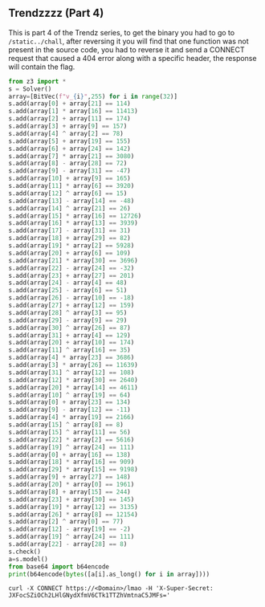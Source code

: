 ## Trendzzzz (Part 4)

This is part 4 of the Trendz series, to get the binary you had to go to `/static../chall`, after reversing it you will find that one function was not present in the source code, you had to reverse it and send a CONNECT request that caused a 404 error along with a specific header, the response will contain the flag.

```python
from z3 import *
s = Solver()
array=[BitVec(f"v_{i}",255) for i in range(32)]
s.add(array[0] + array[21] == 114)
s.add(array[1] * array[16] == 11413)
s.add(array[2] + array[11] == 174)
s.add(array[3] + array[9] == 157)
s.add(array[4] ^ array[2] == 78)
s.add(array[5] + array[19] == 155)
s.add(array[6] + array[24] == 142)
s.add(array[7] * array[21] == 3080)
s.add(array[8] - array[28] == 72)
s.add(array[9] - array[31] == -47)
s.add(array[10] + array[9] == 165)
s.add(array[11] * array[6] == 3920)
s.add(array[12] ^ array[6] == 15)
s.add(array[13] - array[14] == -48)
s.add(array[14] ^ array[21] == 26)
s.add(array[15] * array[16] == 12726)
s.add(array[16] * array[13] == 3939)
s.add(array[17] - array[31] == 31)
s.add(array[18] + array[29] == 82)
s.add(array[19] * array[2] == 5928)
s.add(array[20] + array[6] == 109)
s.add(array[21] * array[30] == 3696)
s.add(array[22] - array[24] == -32)
s.add(array[23] + array[27] == 201)
s.add(array[24] - array[4] == 48)
s.add(array[25] - array[6] == 51)
s.add(array[26] - array[10] == -18)
s.add(array[27] + array[12] == 159)
s.add(array[28] ^ array[3] == 95)
s.add(array[29] - array[9] == 29)
s.add(array[30] ^ array[26] == 87)
s.add(array[31] + array[4] == 129)
s.add(array[20] + array[10] == 174)
s.add(array[11] ^ array[16] == 35)
s.add(array[4] * array[23] == 3686)
s.add(array[3] * array[26] == 11639)
s.add(array[31] ^ array[12] == 108)
s.add(array[12] * array[30] == 2640)
s.add(array[20] * array[14] == 4611)
s.add(array[10] ^ array[19] == 64)
s.add(array[0] + array[23] == 134)
s.add(array[9] - array[12] == -11)
s.add(array[4] * array[19] == 2166)
s.add(array[15] ^ array[8] == 8)
s.add(array[15] ^ array[11] == 56)
s.add(array[22] * array[2] == 5616)
s.add(array[19] ^ array[24] == 111)
s.add(array[0] + array[16] == 138)
s.add(array[18] * array[16] == 909)
s.add(array[29] * array[15] == 9198)
s.add(array[9] + array[27] == 148)
s.add(array[20] * array[0] == 1961)
s.add(array[8] + array[15] == 244)
s.add(array[23] + array[30] == 145)
s.add(array[19] * array[12] == 3135)
s.add(array[26] * array[8] == 12154)
s.add(array[2] ^ array[0] == 77)
s.add(array[12] - array[19] == -2)
s.add(array[19] ^ array[24] == 111)
s.add(array[22] - array[28] == 8)
s.check()
a=s.model()
from base64 import b64encode
print(b64encode(bytes([a[i].as_long() for i in array])))
```

`curl -X CONNECT https://<Domain>/lmao -H 'X-Super-Secret: JXFocSZiOCh2LHlGNydXfmV6CTk1TTZhVmtnaC5JMFs='`
